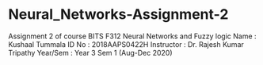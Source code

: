 # Neural_Networks-Assignment-2
Assignment 2 of course BITS F312 Neural Networks and Fuzzy logic Name : Kushaal Tummala ID No : 2018AAPS0422H Instructor : Dr. Rajesh Kumar Tripathy Year/Sem : Year 3 Sem 1 (Aug-Dec 2020)
